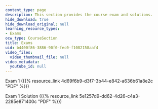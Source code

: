 ```yaml
---
content_type: page
description: This section provides the course exam and solutions.
hide_download: true
hide_download_original: null
learning_resource_types:
- Exams
ocw_type: CourseSection
title: Exams
uid: b4400f86-3886-90f0-fec0-f1082158aaf4
video_files:
  video_thumbnail_file: null
video_metadata:
  youtube_id: null
---
```


Exam 1 ({{% resource_link 4d69f6b9-d3f7-3b44-e842-a636b61a8e2c "PDF" %}})

Exam 1 Solution ({{% resource_link 5e1257d9-dd62-4d26-c4a3-2285e871400c "PDF" %}})